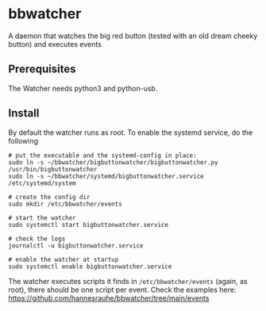 # bbwatcher
A daemon that watches the big red button (tested with an old dream cheeky button) and executes events

## Prerequisites

The Watcher needs python3 and python-usb.

## Install

By default the watcher runs as root. To enable the systemd service, do the following

```
# put the executable and the systemd-config in place:
sudo ln -s ~/bbwatcher/bigbuttonwatcher/bigbuttonwatcher.py /usr/bin/bigbuttonwatcher
sudo ln -s ~/bbwatcher/systemd/bigbuttonwatcher.service /etc/systemd/system

# create the config dir
sudo mkdir /etc/bbwatcher/events

# start the watcher
sudo systemctl start bigbuttonwatcher.service

# check the logs
journalctl -u bigbuttonwatcher.service

# enable the watcher at startup
sudo systemctl enable bigbuttonwatcher.service
```

The watcher executes scripts it finds in `/etc/bbwatcher/events` (again, as root), there should be one script per event. Check the examples here: https://github.com/hannesrauhe/bbwatcher/tree/main/events
